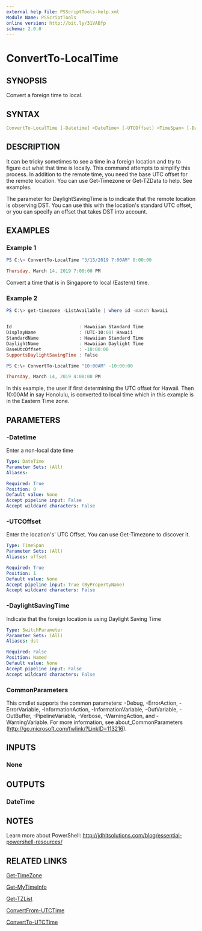 ```yaml
---
external help file: PSScriptTools-help.xml
Module Name: PSScriptTools
online version: http://bit.ly/31VABfp
schema: 2.0.0
---
```


# ConvertTo-LocalTime

## SYNOPSIS

Convert a foreign time to local.

## SYNTAX

```yaml
ConvertTo-LocalTime [-Datetime] <DateTime> [-UTCOffset] <TimeSpan> [-DaylightSavingTime] [<CommonParameters>]
```

## DESCRIPTION

It can be tricky sometimes to see a time in a foreign location and try to figure out what that time is locally. This command attempts to simplify this process. In addition to the remote time, you need the base UTC offset for the remote location. You can use Get-Timezone or Get-TZData to help. See examples.

The parameter for DaylightSavingTime is to indicate that the remote location is observing DST. You can use this with the location's standard UTC offset, or you can specify an offset that takes DST into account.

## EXAMPLES

### Example 1

```powershell
PS C:\> ConvertTo-LocalTime "3/15/2019 7:00AM" 8:00:00

Thursday, March 14, 2019 7:00:00 PM
```

Convert a time that is in Singapore to local (Eastern) time.

### Example 2

```powershell
PS C:\> get-timezone -ListAvailable | where id -match hawaii


Id                         : Hawaiian Standard Time
DisplayName                : (UTC-10:00) Hawaii
StandardName               : Hawaiian Standard Time
DaylightName               : Hawaiian Daylight Time
BaseUtcOffset              : -10:00:00
SupportsDaylightSavingTime : False

PS C:\> ConvertTo-LocalTime "10:00AM" -10:00:00

Thursday, March 14, 2019 4:00:00 PM
```

In this example, the user if first determining the UTC offset for Hawaii. Then 10:00AM in say Honolulu, is converted to local time which in this example is in the Eastern Time zone.

## PARAMETERS

### -Datetime

Enter a non-local date time

```yaml
Type: DateTime
Parameter Sets: (All)
Aliases:

Required: True
Position: 0
Default value: None
Accept pipeline input: False
Accept wildcard characters: False
```

### -UTCOffset

Enter the location's' UTC Offset. You can use Get-Timezone to discover it.

```yaml
Type: TimeSpan
Parameter Sets: (All)
Aliases: offset

Required: True
Position: 1
Default value: None
Accept pipeline input: True (ByPropertyName)
Accept wildcard characters: False
```

### -DaylightSavingTime

Indicate that the foreign location is using Daylight Saving Time

```yaml
Type: SwitchParameter
Parameter Sets: (All)
Aliases: dst

Required: False
Position: Named
Default value: None
Accept pipeline input: False
Accept wildcard characters: False
```

### CommonParameters

This cmdlet supports the common parameters: -Debug, -ErrorAction, -ErrorVariable, -InformationAction, -InformationVariable, -OutVariable, -OutBuffer, -PipelineVariable, -Verbose, -WarningAction, and -WarningVariable. For more information, see about_CommonParameters (http://go.microsoft.com/fwlink/?LinkID=113216).

## INPUTS

### None

## OUTPUTS

### DateTime

## NOTES

Learn more about PowerShell: http://jdhitsolutions.com/blog/essential-powershell-resources/

## RELATED LINKS

[Get-TimeZone]()

[Get-MyTimeInfo](Get-MyTimeInfo.md)

[Get-TZList](Get-TZList.md)

[ConvertFrom-UTCTime](ConvertFrom-UTCTime.md)

[ConvertTo-UTCTime](ConvertTo-UTCTime.md)
